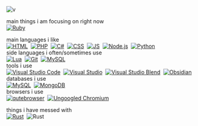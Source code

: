 ![v](https://komarev.com/ghpvc/?username=mariusgreen&color=FCB6FB&style=flat&label=Profile+Views)

main things i am focusing on right now\
<a href="https://docs.microsoft.com/en-us/dotnet/" target="_blank">![Ruby](https://img.shields.io/badge/-Ruby-FCB6FB?style=flat&logo=ruby&logoColor=CC342D)</a>&nbsp;

main languages i like\
<a href="https://wikipedia.org/wiki/HTML" target="_blank">![HTML](https://img.shields.io/badge/-HTML-FCB6FB?style=flat&logo=HTML5)</a>&nbsp;
<a href="https://www.php.net/" target="_blank">![PHP](https://img.shields.io/badge/-PHP-FCB6FB?style=flat&logo=PHP)</a>&nbsp;
<a href="https://docs.microsoft.com/en-us/dotnet/" target="_blank">![C#](https://img.shields.io/badge/-C%23-FCB6FB?style=flat&logo=csharp&logoColor=A37ADC)</a>&nbsp;
<a href="https://wikipedia.org/wiki/CSS" target="_blank">![CSS](https://img.shields.io/badge/-CSS-FCB6FB?style=flat&logo=CSS3&logoColor=1572B6)</a>&nbsp;
<a href="https://www.javascript.com/" target="_blank">![JS](https://img.shields.io/badge/-JavaScript-FCB6FB?style=flat&logo=Javascript)</a>&nbsp;
<a href="https://nodejs.org/" target="_blank">![Node.js](https://img.shields.io/badge/-Node.js-FCB6FB?style=flat&logo=node.js)</a>&nbsp;
<a href="https://www.python.org/" target="_blank">![Python](https://img.shields.io/badge/-Python-FCB6FB?style=flat&logo=python&logoColor=FED443)</a>&nbsp;
\
side languages i often/sometimes use
\
<a href="https://www.lua.org/" target="_blank">![Lua](https://img.shields.io/badge/-Lua-FCB6FB?style=flat&logo=lua&logoColor=00007C)</a>&nbsp;
<a href="https://git-scm.com/" target="_blank">![Git](https://img.shields.io/badge/-Git-FCB6FB?style=flat&logo=git)</a>&nbsp;
<a href="https://www.mysql.com/" target="_blank">![MySQL](https://img.shields.io/badge/-MySQL-FCB6FB?style=flat&logo=mysql&logoColor=EA901D)</a>&nbsp;
\
tools i use
\
<a href="https://code.visualstudio.com/" target="_blank">![Visual Studio Code](https://img.shields.io/badge/-Visual%20Studio%20Code-FCB6FB?style=flat&logo=visual-studio-code&logoColor=007ACC)</a>&nbsp;
<a href="https://visualstudio.microsoft.com/" target="_blank">![Visual Studio](https://img.shields.io/badge/-Visual%20Studio-FCB6FB?style=flat&logo=visual-studio&logoColor=AA75E8)</a>&nbsp;
<a href="https://docs.microsoft.com/en-us/visualstudio/xaml-tools/creating-a-ui-by-using-blend-for-visual-studio?view=vs-2022" target="_blank">![Visual Studio Blend](https://img.shields.io/badge/-Visual%20Studio%20Blend-FCB6FB?style=flat&logo=visual-studio&logoColor=5FC4DD)</a>&nbsp;
<a href="https://obsidian.md/" target="_blank">![Obsidian](https://img.shields.io/badge/-Obsidian-FCB6FB?style=flat&logo=obsidian&logoColor=493698)</a>&nbsp;
\
databases i use
\
<a href="https://www.mysql.com/" target="_blank">![MySQL](https://img.shields.io/badge/-MySQL-FCB6FB?style=flat&logo=mysql&logoColor=EA901D)</a>&nbsp;
<a href="https://www.mongodb.com/" target="_blank">![MongoDB](https://img.shields.io/badge/-MongoDB-FCB6FB?style=flat&logo=mongodb&logoColor=01E05F)</a>&nbsp;
\
browsers i use
\
<a href="https://qutebrowser.org/" target="_blank">![qutebrowser](https://img.shields.io/badge/-qutebrowser-FCB6FB?style=flat&logo=qt&logoColor=1e89c6)</a>&nbsp;
<a href="https://github.com/ungoogled-software/ungoogled-chromium" target="_blank">![Ungoogled Chromium](https://img.shields.io/badge/-Ungoogled%20Chromium-FCB6FB?style=flat&logo=googlechrome&logoColor=86D6F3)</a>&nbsp;
<!--fuck brave LOL--> <!--<a href="https://brave.com/" target="_blank">![Brave](https://img.shields.io/badge/-Brave-FCB6FB?style=flat&logo=brave&logoColor=E3562F)</a>&nbsp;-->
things i have messed with
\
<a href="https://www.rust-lang.org/" target="_blank">![Rust](https://img.shields.io/badge/-Rust-FCB6FB?style=flat&logo=rust&logoColor=E3562F)</a>&nbsp;
![Rust](https://img.shields.io/badge/-i%20dont%20know%20what%20else%20to%20add%20here%20yet-FCB6FB?style=flat&logo=&logoColor=E3562F)&nbsp;
